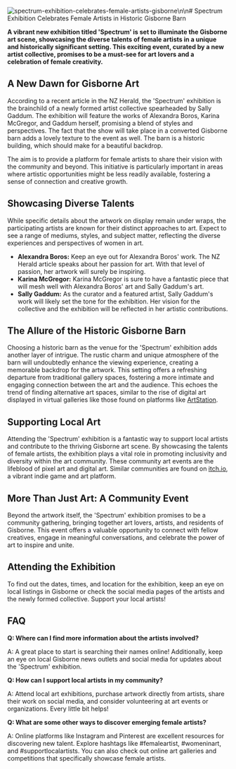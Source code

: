 ![spectrum-exhibition-celebrates-female-artists-gisborne](https://images.pexels.com/photos/422220/pexels-photo-422220.jpeg?auto=compress&cs=tinysrgb&fit=crop&h=627&w=1200)\n\n# Spectrum Exhibition Celebrates Female Artists in Historic Gisborne Barn

**A vibrant new exhibition titled 'Spectrum' is set to illuminate the Gisborne art scene, showcasing the diverse talents of female artists in a unique and historically significant setting. This exciting event, curated by a new artist collective, promises to be a must-see for art lovers and a celebration of female creativity.**

## A New Dawn for Gisborne Art

According to a recent article in the NZ Herald, the 'Spectrum' exhibition is the brainchild of a newly formed artist collective spearheaded by Sally Gaddum. The exhibition will feature the works of Alexandra Boros, Karina McGregor, and Gaddum herself, promising a blend of styles and perspectives. The fact that the show will take place in a converted Gisborne barn adds a lovely texture to the event as well. The barn is a historic building, which should make for a beautiful backdrop.

The aim is to provide a platform for female artists to share their vision with the community and beyond. This initiative is particularly important in areas where artistic opportunities might be less readily available, fostering a sense of connection and creative growth.

## Showcasing Diverse Talents

While specific details about the artwork on display remain under wraps, the participating artists are known for their distinct approaches to art. Expect to see a range of mediums, styles, and subject matter, reflecting the diverse experiences and perspectives of women in art.

*   **Alexandra Boros:** Keep an eye out for Alexandra Boros' work. The NZ Herald article speaks about her passion for art. With that level of passion, her artwork will surely be inspiring.
*   **Karina McGregor:** Karina McGregor is sure to have a fantastic piece that will mesh well with Alexandra Boros' art and Sally Gaddum's art. 
*   **Sally Gaddum:** As the curator and a featured artist, Sally Gaddum's work will likely set the tone for the exhibition. Her vision for the collective and the exhibition will be reflected in her artistic contributions.

## The Allure of the Historic Gisborne Barn

Choosing a historic barn as the venue for the 'Spectrum' exhibition adds another layer of intrigue. The rustic charm and unique atmosphere of the barn will undoubtedly enhance the viewing experience, creating a memorable backdrop for the artwork. This setting offers a refreshing departure from traditional gallery spaces, fostering a more intimate and engaging connection between the art and the audience. This echoes the trend of finding alternative art spaces, similar to the rise of digital art displayed in virtual galleries like those found on platforms like [ArtStation](https://www.artstation.com/).

## Supporting Local Art

Attending the 'Spectrum' exhibition is a fantastic way to support local artists and contribute to the thriving Gisborne art scene. By showcasing the talents of female artists, the exhibition plays a vital role in promoting inclusivity and diversity within the art community. These community art events are the lifeblood of pixel art and digital art. Similar communities are found on [itch.io](https://itch.io), a vibrant indie game and art platform.

## More Than Just Art: A Community Event

Beyond the artwork itself, the 'Spectrum' exhibition promises to be a community gathering, bringing together art lovers, artists, and residents of Gisborne. This event offers a valuable opportunity to connect with fellow creatives, engage in meaningful conversations, and celebrate the power of art to inspire and unite.

## Attending the Exhibition

To find out the dates, times, and location for the exhibition, keep an eye on local listings in Gisborne or check the social media pages of the artists and the newly formed collective. Support your local artists!

## FAQ

**Q: Where can I find more information about the artists involved?**

A: A great place to start is searching their names online! Additionally, keep an eye on local Gisborne news outlets and social media for updates about the 'Spectrum' exhibition.

**Q: How can I support local artists in my community?**

A: Attend local art exhibitions, purchase artwork directly from artists, share their work on social media, and consider volunteering at art events or organizations. Every little bit helps!

**Q: What are some other ways to discover emerging female artists?**

A: Online platforms like Instagram and Pinterest are excellent resources for discovering new talent. Explore hashtags like #femaleartist, #womeninart, and #supportlocalartists. You can also check out online art galleries and competitions that specifically showcase female artists.
